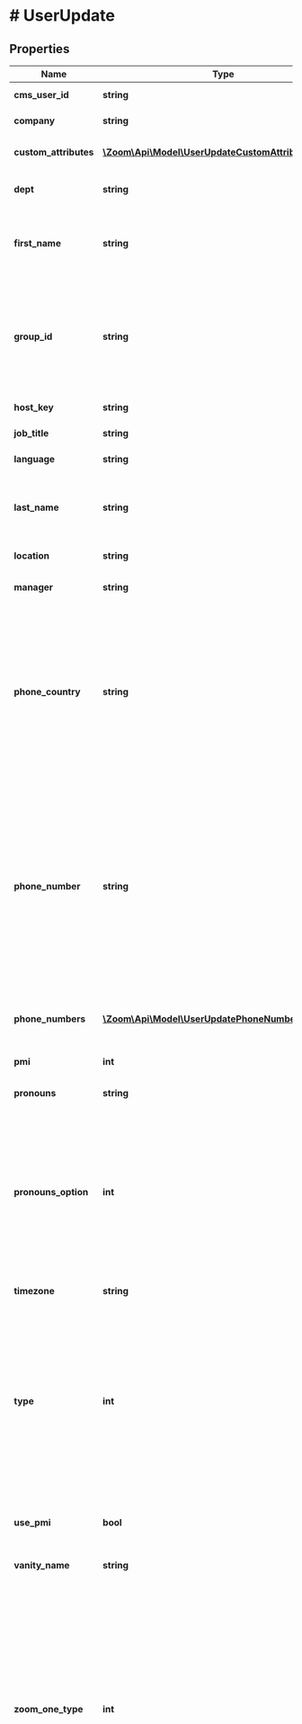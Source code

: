 # # UserUpdate

## Properties

Name | Type | Description | Notes
------------ | ------------- | ------------- | -------------
**cms_user_id** | **string** | The Kaltura user ID. | [optional]
**company** | **string** | The user&#39;s company. | [optional]
**custom_attributes** | [**\Zoom\Api\Model\UserUpdateCustomAttributesInner[]**](UserUpdateCustomAttributesInner.md) | The user&#39;s assigned custom attributes. | [optional]
**dept** | **string** | The user&#39;s assigned department. | [optional]
**first_name** | **string** | The user&#39;s first name. This value cannot contain more than five Chinese characters. | [optional]
**group_id** | **string** | Provide unique identifier of the group that you would like to add a [pending user](https://support.zoom.us/hc/en-us/articles/201363183-Managing-users#h_13c87a2a-ecd6-40ad-be61-a9935e660edb) to. The value of this field can be retrieved from the [**List groups**](/docs/api-reference/zoom-api/methods#operation/groups) API. | [optional]
**host_key** | **string** | The user&#39;s host key. | [optional]
**job_title** | **string** | The user&#39;s job title. | [optional]
**language** | **string** | The user&#39;s language. | [optional]
**last_name** | **string** | The user&#39;s last name. This value cannot contain more than five Chinese characters. | [optional]
**location** | **string** | The user&#39;s location. | [optional]
**manager** | **string** | The user&#39;s assigned manager. | [optional]
**phone_country** | **string** | **Note:** This field has been **deprecated** and will not be supported in the future. Use the &#x60;country&#x60; field of the &#x60;phone_numbers&#x60; object to select the phone number country.   The user&#39;s phone number [country ID](https://marketplace.zoom.us/docs/api-reference/other-references/abbreviation-lists#countries). | [optional]
**phone_number** | **string** | **Note:** This field has been **deprecated** and will not be supported in the future. Instead, use the &#x60;phone_numbers&#x60; field to assign phone numbers to a user.   The user&#39;s phone number. To update a phone number, you must also provide the &#x60;phone_country&#x60; field. | [optional]
**phone_numbers** | [**\Zoom\Api\Model\UserUpdatePhoneNumbersInner[]**](UserUpdatePhoneNumbersInner.md) | Information about the user&#39;s assigned phone numbers. | [optional]
**pmi** | **int** | The user&#39;s [Personal Meeting ID (PMI)](https://marketplace.zoom.us/docs/api-reference/using-zoom-apis#understanding-personal-meeting-id-pmi). | [optional]
**pronouns** | **string** | The user&#39;s pronouns. | [optional]
**pronouns_option** | **int** | The user&#39;s display pronouns setting:  * &#x60;1&#x60; — Ask the user every time they join meetings and webinars.  * &#x60;2&#x60; — Always display pronouns in meetings and webinars.  * &#x60;3&#x60; — Do not display pronouns in meetings and webinars. | [optional]
**timezone** | **string** | The user&#39;s [timezone](/docs/api-reference/other-references/abbreviation-lists#timezones) | [optional]
**type** | **int** | The type of [user](https://support.zoom.us/hc/en-us/articles/201363173-Zoom-user-types-roles):  * &#x60;1&#x60; — Basic.  * &#x60;2&#x60; — Licensed.  * &#x60;3&#x60; — On-Premise.  * &#x60;4&#x60; — No Meetings License.  * &#x60;99&#x60; — None. You can only set this value if the user was created using the &#x60;ssoCreate&#x60; value for &#x60;action&#x60; parameter in the [**Create users**](/docs/api-reference/zoom-api/methods#operation/userCreate) API. | [optional]
**use_pmi** | **bool** | Whether to use a [Personal Meeting ID (PMI)](https://marketplace.zoom.us/docs/api-reference/using-zoom-apis#understanding-personal-meeting-id-pmi) for instant meetings. | [optional] [default to false]
**vanity_name** | **string** | The user&#39;s Personal Meeting Room name. | [optional]
**zoom_one_type** | **int** | The Zoom One Bundle plan option:&lt;br&gt;&#x60;0&#x60; - Turn off Zoom United license.&lt;br&gt;&#x60;16&#x60; - Zoom One Business Plus with US/CA Unlimited.&lt;br&gt;&#x60;32&#x60; - Zoom One Business Plus with UK/IR Unlimited.&lt;br&gt;&#x60;64&#x60; - Zoom One Business Plus with AU/NZ Unlimited.&lt;br&gt;&#x60;128&#x60; - Zoom One Business Plus with Japan Unlimited. | [optional]
**plan_united_type** | **string** | The Zoom United type. The license option:  * &#x60;1&#x60; — Zoom United Pro-United with US/CA Unlimited.  * &#x60;2&#x60; — Zoom United Pro-United with UK/IR Unlimited.  * &#x60;4&#x60; — Zoom United Pro-United with AU/NZ Unlimited.  * &#x60;8&#x60; — Zoom United Pro-United with Global Select.  * &#x60;16&#x60; — Zoom United Pro-United with Zoom Phone Pro.  * &#x60;32&#x60; — Zoom United Biz-United with US/CA Unlimited.  * &#x60;64&#x60; — Zoom United Biz-United with UK/IR Unlimited.  * &#x60;128&#x60; — Zoom United Biz-United with AU/NZ Unlimited.  * &#x60;256&#x60; — Zoom United Biz-United with Global Select.  * &#x60;512&#x60; — Zoom United Biz-United with Zoom Phone Pro.  * &#x60;1024&#x60; — Zoom United Ent-United with US/CA Unlimited.  * &#x60;2048&#x60; — Zoom United Ent-United with UK/IR Unlimited.  * &#x60;4096&#x60; — Zoom United Ent-United with AU/NZ Unlimited.  * &#x60;8192&#x60; — Zoom United Ent-United with Global Select.  * &#x60;16384&#x60; — Zoom United Ent-United with Zoom Phone Pro.  * &#x60;32768&#x60; — Zoom United Pro-United with JP Unlimited.  * &#x60;65536&#x60; — Zoom United Biz-United with JP Unlimited.  * &#x60;131072&#x60; — Zoom United Ent-United with JP Unlimited.  * &#x60;none&#x60; — Turn off Zoom United type. | [optional]

[[Back to Model list]](../../README.md#models) [[Back to API list]](../../README.md#endpoints) [[Back to README]](../../README.md)
